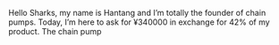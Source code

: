Hello Sharks, my name is Hantang and I’m totally the founder of chain pumps. Today, I’m here to ask for ¥340000 in exchange for 42% of my product. 
The chain pump
